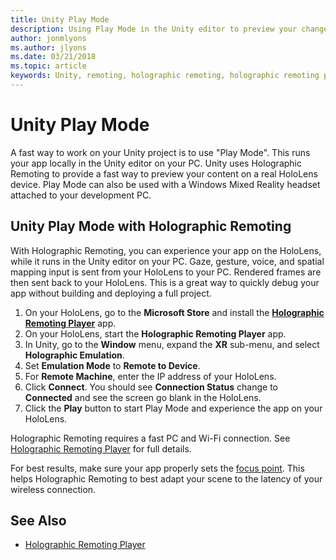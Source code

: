 ```yaml
---
title: Unity Play Mode
description: Using Play Mode in the Unity editor to preview your changes on a device without deploying an app.
author: jonmlyons
ms.author: jlyons
ms.date: 03/21/2018
ms.topic: article
keywords: Unity, remoting, holographic remoting, holographic remoting player
---
```



# Unity Play Mode

A fast way to work on your Unity project is to use "Play Mode". This runs your app locally in the Unity editor on your PC. Unity uses Holographic Remoting to provide a fast way to preview your content on a real HoloLens device. Play Mode can also be used with a Windows Mixed Reality headset attached to your development PC.

## Unity Play Mode with Holographic Remoting

With Holographic Remoting, you can experience your app on the HoloLens, while it runs in the Unity editor on your PC. Gaze, gesture, voice, and spatial mapping input is sent from your HoloLens to your PC. Rendered frames are then sent back to your HoloLens. This is a great way to quickly debug your app without building and deploying a full project.
1. On your HoloLens, go to the **Microsoft Store** and install the **[Holographic Remoting Player](https://www.microsoft.com/store/p/holographic-remoting-player/9nblggh4sv40)** app.
2. On your HoloLens, start the **Holographic Remoting Player** app.
3. In Unity, go to the **Window** menu, expand the **XR** sub-menu, and select **Holographic Emulation**.
4. Set **Emulation Mode** to **Remote to Device**.
5. For **Remote Machine**, enter the IP address of your HoloLens.
6. Click **Connect**. You should see **Connection Status** change to **Connected** and see the screen go blank in the HoloLens.
7. Click the **Play** button to start Play Mode and experience the app on your HoloLens.

Holographic Remoting requires a fast PC and Wi-Fi connection. See [Holographic Remoting Player](../platform-capabilities-and-apis/holographic-remoting-player.md) for full details.

For best results, make sure your app properly sets the [focus point](focus-point-in-unity.md). This helps Holographic Remoting to best adapt your scene to the latency of your wireless connection.

## See Also
* [Holographic Remoting Player](../platform-capabilities-and-apis/holographic-remoting-player.md)
